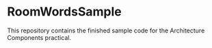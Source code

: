 RoomWordsSample
================

This repository contains the finished sample code for the
Architecture Components practical.

